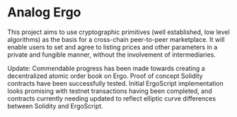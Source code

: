 # Analog Ergo

This project aims to use cryptographic primitives (well established, low level algorithms) as the basis for a cross-chain peer-to-peer marketplace. It will enable users to set and agree to listing prices and other parameters in a private and fungible manner, without the involvement of intermediaries.

Update: Commendable progress has been made towards creating a decentralized atomic order book on Ergo. Proof of concept Solidity contracts have been successfully tested. Initial ErgoScript implementation looks promising with testnet transactions having been completed, and contracts currently needing updated to reflect elliptic curve differences between Solidity and ErgoScript. 
